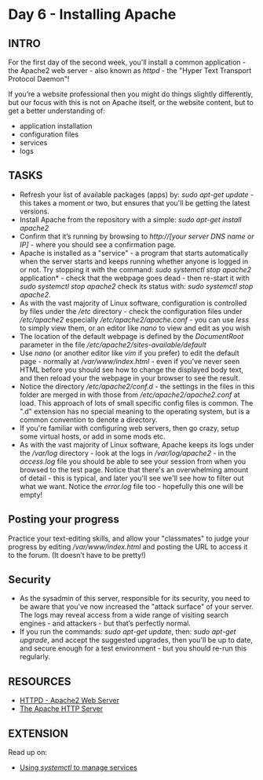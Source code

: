 #  Day 6 - Installing Apache

## INTRO

For the first day of the second week, you'll install a common application - the Apache2 web server - also known as *httpd* - the "Hyper Text Transport Protocol Daemon"!

If you’re a website professional then you might do things slightly differently, but our focus with this is not on Apache itself, or the website content, but to get a better understanding of:

* application installation
* configuration files
* services
* logs

## TASKS
* Refresh your list of available packages (apps) by: _sudo apt-get update_ - this takes a moment or two, but ensures that you'll be getting the latest versions. 
* Install Apache from the repository with a simple:  _sudo apt-get install apache2_
* Confirm that it’s running by browsing to _http://[your server DNS name or IP]_  - where you should see a confirmation page. 
* Apache is installed as a "service" - a program that starts automatically when the server starts and keeps running whether anyone is logged in or not. Try stopping it with the command: *sudo systemctl stop apache2* application* - check that the webpage goes dead - then re-start it with *sudo systemctl stop apache2* check its status with: *sudo systemctl stop apache2*.
* As with the vast majority of Linux software, configuration is controlled by files under the _/etc_ directory - check the configuration files under */etc/apache2*  especially */etc/apache2/apache.conf* - you can use *less* to simply view them, or an editor like *nano* to view and edit as you wish
* The location of the default webpage is defined by the *DocumentRoot* parameter in the file */etc/apache2/sites-available/default*
* Use *nano* (or another editor like *vim* if you prefer) to edit the default page - normally at */var/www/index.html* - even if you've never seen HTML before you should see how to change the displayed body text, and then reload your the webpage in your browser to see the result.
* Notice the directory */etc/apache2/conf.d* - the settings in the files in this folder are merged in with those from */etc/apache2/apache2.conf* at load. This approach of lots of small specific config files is common. The ".d" extension has no special meaning to the operating system, but is a common convention to denote a directory.
* If you're familiar with configuring web servers, then go crazy, setup some virtual hosts, or add in some mods etc.
* As with the vast majority of Linux software, Apache keeps its logs under the */var/log* directory - look at the logs in */var/log/apache2* - in the *access.log* file you should be able to see your session from when you browsed to the test page. Notice that there's an overwhelming amount of detail - this is typical, and later you'll see we'll see how to filter out what we want. Notice the *error.log* file too - hopefully this one will be empty!

## Posting your progress
Practice your text-editing skills, and allow your "classmates" to judge your progress by editing */var/www/index.html*  and posting the URL to access it to the forum. (It doesn’t have to be pretty!)

## Security
* As the sysadmin of this server, responsible for its security, you need to be aware that you've now increased the "attack surface" of your server. The logs may reveal access from a wide range of visiting search engines - and attackers - but that’s perfectly normal.
* If you run the commands: *sudo apt-get update*, then: *sudo apt-get upgrade*, and accept the suggested upgrades, then you'll be up to date, and secure enough for a test environment - but you should re-run this regularly.


## RESOURCES
* [HTTPD - Apache2 Web Server
](https://help.ubuntu.com/lts/serverguide/httpd.html)
* [The Apache HTTP Server](http://docs.redhat.com/docs/en-US/Red_Hat_Enterprise_Linux/6/html/Deployment_Guide/ch-Web_Servers.html#s1-The_Apache_HTTP_Server)

## EXTENSION

Read up on:

* [Using *systemctl* to manage services](https://www.digitalocean.com/community/tutorials/how-to-use-systemctl-to-manage-systemd-services-and-units)
